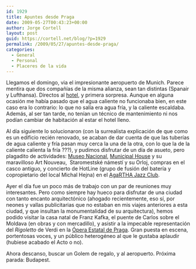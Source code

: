 ```yaml
---
id: 1929
title: Apuntes desde Praga
date: 2009-05-27T00:43:23+00:00
author: Jorge Cortell
layout: post
guid: https://cortell.net/blog/?p=1929
permalink: /2009/05/27/apuntes-desde-praga/
categories:
  - General
  - Personal
  - Placeres de la vida
---
```

Llegamos el domingo, via el impresionante aeropuerto de Munich. Parece mentira que dos compañías de la misma alianza, sean tan distintas (Spanair y Lufthansa). Directos al <a title="Eurostars Thalia" href="https://www.eurostarshotels.com/ES/hoteles-en-republica-checa-praga-eurostars-thalia.html" target="_blank">hotel</a>, y primera sorpresa. Aunque en alguna ocasión me había pasado que el agua caliente no funcionaba bien, en este caso era lo contrario: lo que no salía era agua fría, y la caliente escaldaba. Además, al ser tan tarde, no tenían un técnico de mantenimiento ni nos podían cambiar de habitación al estar el hotel lleno.

Al día siguiente lo solucionaron (con la surrealista explicación de que como es un edificio recién renovado, se acaban de dar cuenta de que las tuberías de agua caliente y fría pasan muy cerca la una de la otra, con lo que la de la caliente calienta la fría ???), y pudimos disfrutar de un día de asueto, pero plagadito de actividades: <a title="https://www.nm.cz/?xSET=lang&xLANG=2" href="https://www.nm.cz/?xSET=lang&xLANG=2" target="_blank">Museo Nacional</a>, <a title="https://www.obecnidum.cz/web/en/homepage" href="https://www.obecnidum.cz/web/en/homepage" target="_blank">Municipal House</a> y su maravilloso Art Nouveau,  Staromestské námestí y su Orloj, compras en el casco antiguo, y concierto de HotLine (grupo de fusión del batería y copropietario del local Michal Hejna) en el <a title="https://www.agharta.cz/index.php?p=program&site=agharta_ajc" href="https://www.agharta.cz/index.php?p=program&site=agharta_ajc" target="_blank">AgaRTHA Jazz Club</a>.

Ayer el día fue un poco más de trabajo con un par de reuniones muy interesantes. Pero como siempre hay hueco para disfrutar de una ciudad con tanto encanto arquitectónico (ahogado recientemente, eso sí, por neones y vallas publicitarias que no estaban en mis viajes anteriores a esta ciudad, y que insultan la monumentalidad de su arquitectura), hemos podido visitar la casa natal de Franz Kafka, el puente de Carlos sobre el Moldava (en obras y con mercadillo), y asistir a la impecable representación del _Rigoletto_ de Verdi en la <a title="https://www.opera.cz/EN/program/200905261900.html#den" href="https://www.opera.cz/EN/program/200905261900.html#den" target="_blank">Ópera Estatal de Praga</a>. Gran puesta en escena, portentosas voces, y un público heterogéneo al que le gustaba aplaudir (hubiese acabado el Acto o no).

Ahora descanso, buscar un Golem de regalo, y al aeropuerto. Próxima parada: Budapest.